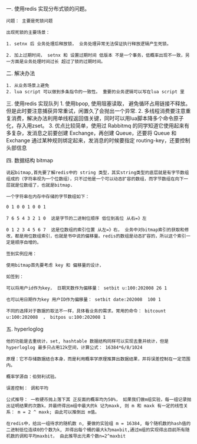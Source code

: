 一. 使用redis 实现分布式锁的问题。
	
	问题： 主要是死锁问题

	出现死锁的主要场景：

	1. setnx 后 业务处理后释放锁， 业务处理异常无法保证执行释放逻辑产生死锁。

	2. 加上过期时间， setnx 和 设置过期时间 低版本 不是一个事务，低概率出现不一致，另一方面是业务处理时间过长 超过了锁的过期时间。


二. 解决办法

	1. 从业务场景上避免
	2. lua script 可以做到多条指令的一致性。 重要的业务逻辑可以写在lua script 里


三. 使用redis 实现队列
	1. 使用bpop, 使用阻塞读取， 避免循环占用链接不释放。但是此时要注意捕获异常重试，闲置久了会抛出一个异常.
	2. 多线程消费要注意重复消费，解决办法利用单线程返回值关键，同时可以用lua脚本降多个命令原子化，存入用zset。
	3. 优点比较简单，使用过 Rabbitmq 的同学知道它使用起来有多复杂，发消息之前要创建 Exchange，再创建 Queue，还要将 Queue 和 Exchange 通过某种规则绑定起来，发消息的时候要指定 routing-key，还要控制头部信息

四. 数据结构 bitmap
	
	说起bitmap,首先要了解redis中的 string 类型，其实string类型的底层就是有字节数组组成的（字符串视为一个位数组），只不过他是一个可以动态扩容的数组，而字节数组在向下一层就是位数组了，也就是bitmap.

	一个字符串在内存中存储的字节数组如下：

	0 1 0 0 1 0 0 1  

	7 6 5 4 3 2 1 0  这是字节的二进制位顺序 低位到高位 从右=》左

	0 1 2 3 4 5 6 7  这是位数组的索引位置 从左=》右， 业务中对bitmap索引的获取和修改，都是用位数组索引，也就是书中说的偏移量。redis的数组是动态扩容的，所以这个索引一定是顺序自增的。

	签到实例应用：

	使用bitmap首先要考虑 key 和 偏移量的设计，

	如签到： 

	可以将用户id作为key， 日期天数作为偏移量： setbit u:100:202008 26 1 

	也可以用日期作为key 用户ID作为偏移量： setbit date:202008  100 1 

	不同的选择对于数据的取法不一样，具体看业务的需求。常用的命令： bitcount u:100:202008  ， bitpos u:100:202008 1 

五. 	hyperloglog

	他的功能是去重统计，set, hashtable 数据结构同样可以实现去重并统计，但是hyperloglog 最多只占用12k空间，计算公式： 16384*6/8/1024

	原理：它不存储数据结合本身，而是利用概率学原理推算出数据结果，并将误差控制在一定范围内。

	概率学源自：伯努利试验。

	误差控制： 调和平均

	公式推导： 一枚硬币抛上落下其 正反面的概率均为50%， 如果我们做m组实验，每一组记录抛出证明结果的次数k，并最终得出m组中最大的k 记为maxk, 则 m 和 maxk 有一定的线性关系： m = 2 ^ maxk; 由此可以推倒出 m值。

	在redis中，给出一组待求的随机数 n, 要做的实验组 m = 16384, 每个随机数的hash值的二进制低位连续0的个数为k, 并得出每个桶的最大k为maxbit,通过m组的实现得出目前所有随机数的调和平均maxbit， 由此推导出元素个数n=2^maxbit